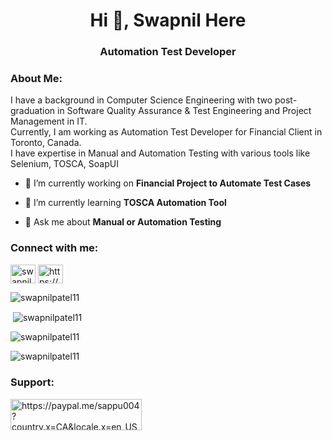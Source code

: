 <h1 align="center">Hi 👋, Swapnil Here</h1>
<h3 align="center">Automation Test Developer</h3>
<h3 align="left">About Me:</h3>
<p>I have a background in Computer Science Engineering with two post-graduation in Software Quality Assurance & Test Engineering and Project Management in IT.<br>Currently, I am working as Automation Test Developer for Financial Client in Toronto, Canada.<br>I have expertise in Manual and Automation Testing with various tools like Selenium, TOSCA, SoapUI<br></p>

- 🔭 I’m currently working on **Financial Project to Automate Test Cases**

- 🌱 I’m currently learning **TOSCA Automation Tool**

- 💬 Ask me about **Manual or Automation Testing**

<h3 align="left">Connect with me:</h3>
<p align="left">
<a href="https://linkedin.com/in/swapnil11" target="blank"><img align="center" src="https://raw.githubusercontent.com/rahuldkjain/github-profile-readme-generator/master/src/images/icons/Social/linked-in-alt.svg" alt="swapnil11" height="30" width="40" /></a>
<a href="https://www.youtube.com/@learntechwithswap" target="blank"><img align="center" src="https://raw.githubusercontent.com/rahuldkjain/github-profile-readme-generator/master/src/images/icons/Social/youtube.svg" alt="https://www.youtube.com/@learntechwithswap" height="30" width="40" /></a>
</p>


<p><img align="left" src="https://github-readme-stats.vercel.app/api/top-langs?username=swapnilpatel11&show_icons=true&locale=en&layout=compact" alt="swapnilpatel11" /></p><br>

<p>&nbsp;<img align="center" src="https://github-readme-stats.vercel.app/api?username=swapnilpatel11&show_icons=true&locale=en" alt="swapnilpatel11" /></p>

<p><img align="center" src="https://github-readme-streak-stats.herokuapp.com/?user=swapnilpatel11&" alt="swapnilpatel11" /></p>

<p align="left"> <img src="https://komarev.com/ghpvc/?username=swapnilpatel11&label=Profile%20views&color=0e75b6&style=flat" alt="swapnilpatel11" /> </p>
<h3 align="left">Support:</h3>
<p><a href="https://paypal.me/sappu004?country.x=CA&locale.x=en_US"> <img align="left" src="https://cdn.buymeacoffee.com/buttons/v2/default-yellow.png" height="50" width="210" alt="https://paypal.me/sappu004?country.x=CA&locale.x=en_US" /></a></p><br>


